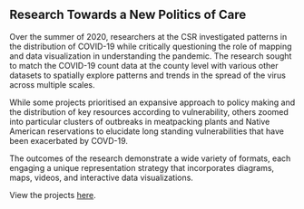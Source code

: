 
## Research Towards a New Politics of Care


Over the summer of 2020, researchers at the CSR investigated patterns in the distribution of COVID-19 while critically questioning the role of mapping and data visualization in understanding the pandemic. The research sought to match the COVID-19 count data at the county level with various other datasets to spatially explore patterns and trends in the spread of the virus across multiple scales.

While some projects prioritised an expansive approach to policy making and the distribution of key resources according to vulnerability, others zoomed into particular clusters of outbreaks in meatpacking plants and Native American reservations to elucidate long standing vulnerabilities that have been exacerbated by COVD-19.

The outcomes of the research demonstrate a wide variety of formats, each engaging a unique representation strategy that incorporates diagrams, maps, videos, and interactive data visualizations.

View the projects [here](https://centerforspatialresearch.github.io/summer2020_research/).

